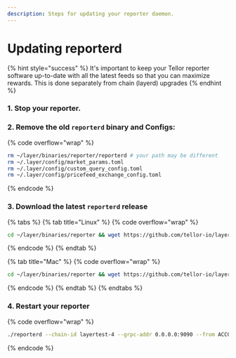 ```yaml
---
description: Steps for updating your reporter daemon.
---
```


# Updating reporterd

{% hint style="success" %}
It's important to keep your Tellor reporter software up-to-date with all the latest feeds so that you can maximize rewards. This is done separately from chain (layerd) upgrades
{% endhint %}

### 1. Stop your reporter.

### 2. Remove the old `reporterd` binary and Configs:

{% code overflow="wrap" %}
```sh
rm ~/layer/binaries/reporter/reporterd # your path may be different
rm ~/.layer/config/market_params.toml
rm ~/.layer/config/custom_query_config.toml
rm ~/.layer/config/pricefeed_exchange_config.toml
```
{% endcode %}

### 3. Download the latest `reporterd` release

{% tabs %}
{% tab title="Linux" %}
{% code overflow="wrap" %}
```sh
cd ~/layer/binaries/reporter && wget https://github.com/tellor-io/layer/releases/download/reporterd%2Fv0.0.7/reporterd_Linux_x86_64.tar.gz && tar -xvzf reporterd_Linux_x86_64.tar.gz && rm reporterd_Linux_x86_64.tar.gz
```
{% endcode %}
{% endtab %}

{% tab title="Mac" %}
{% code overflow="wrap" %}
```sh
cd ~/layer/binaries/reporter && wget https://github.com/tellor-io/layer/releases/download/reporterd%2Fv0.0.7/reporterd_Darwin_arm64.tar.gz && tar -xvzf reporterd_Darwin_arm64.tar.gz && rm reporterd_Darwin_arm64.tar.gz
```
{% endcode %}
{% endtab %}
{% endtabs %}

### 4. Restart your reporter

{% code overflow="wrap" %}
```sh
./reporterd --chain-id layertest-4 --grpc-addr 0.0.0.0:9090 --from ACCOUNT_NAME --home ~/.layer --keyring-backend test --node tcp://0.0.0.0:26657
```
{% endcode %}
